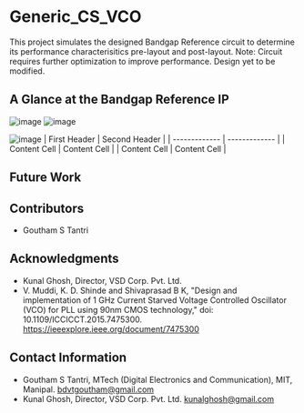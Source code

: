 # Generic_CS_VCO
This project simulates the designed Bandgap Reference circuit to determine its performance characterisitics pre-layout and post-layout.
Note: Circuit requires further optimization to improve performance. Design yet to be modified.
## A Glance at the Bandgap Reference IP
![image](https://github.com/user-attachments/assets/e052c775-2ab5-435a-a207-a0286afbadc6)
![image](https://github.com/user-attachments/assets/20045d2a-b0ab-4c2a-bea1-9c34098b60d8)

![image](https://github.com/user-attachments/assets/618bf900-994f-49b7-98ea-0a4d58477aa9)
| First Header  | Second Header |
| ------------- | ------------- |
| Content Cell  | Content Cell  |
| Content Cell  | Content Cell  |

## Future Work
## Contributors
* Goutham S Tantri
## Acknowledgments
* Kunal Ghosh, Director, VSD Corp. Pvt. Ltd.
* V. Muddi, K. D. Shinde and Shivaprasad B K, "Design and implementation of 1 GHz Current Starved Voltage Controlled Oscillator (VCO) for PLL using 90nm CMOS technology,"  doi: 10.1109/ICCICCT.2015.7475300.  https://ieeexplore.ieee.org/document/7475300


## Contact Information
* Goutham S Tantri, MTech (Digital Electronics and Communication), MIT, Manipal. bdvtgoutham@gmail.com
* Kunal Ghosh, Director, VSD Corp. Pvt. Ltd. kunalghosh@gmail.com

